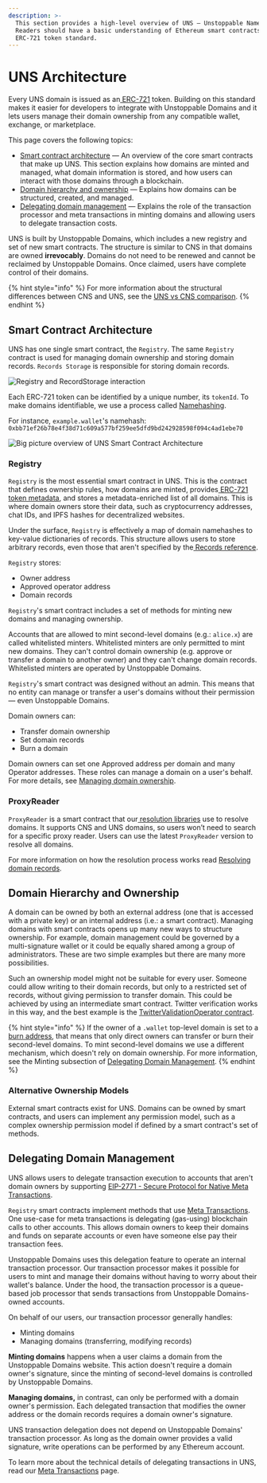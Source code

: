 ```yaml
---
description: >-
  This section provides a high-level overview of UNS — Unstoppable Name Service.
  Readers should have a basic understanding of Ethereum smart contracts and the
  ERC-721 token standard.
---
```


# UNS Architecture

Every UNS domain is issued as an[ ERC-721](https://eips.ethereum.org/EIPS/eip-721) token. Building on this standard makes it easier for developers to integrate with Unstoppable Domains and it lets users manage their domain ownership from any compatible wallet, exchange, or marketplace.

This page covers the following topics:

* ​[Smart contract architecture](uns-architecture-overview.md#smart-contract-architecture) — An overview of the core smart contracts that make up UNS. This section explains how domains are minted and managed, what domain information is stored, and how users can interact with those domains through a blockchain.
* ​[Domain hierarchy and ownership](uns-architecture-overview.md#domain-hierarchy-and-ownership) — Explains how domains can be structured, created, and managed.
* ​[Delegating domain management](uns-architecture-overview.md#delegating-domain-management) — Explains the role of the transaction processor and meta transactions in minting domains and allowing users to delegate transaction costs.

UNS is built by Unstoppable Domains, which includes a new registry and set of new smart contracts. The structure is similar to CNS in that domains are owned **irrevocably**. Domains do not need to be renewed and cannot be reclaimed by Unstoppable Domains. Once claimed, users have complete control of their domains.

{% hint style="info" %}
For more information about the structural differences between CNS and UNS, see the [UNS vs CNS comparison](./).
{% endhint %}

## Smart Contract Architecture

UNS has one single smart contract, the `Registry`. The same `Registry` contract is used for managing domain ownership and storing domain records. `Records Storage` is responsible for storing domain records.

![Registry and RecordStorage interaction](../../.gitbook/assets/uns-architecture.png)

Each ERC-721 token can be identified by a unique number, its `tokenId`. To make domains identifiable, we use a process called [Namehashing](../namehashing.md).

&#x20;For instance, `example.wallet`'s namehash: `0xbb71ef26b78e4f38d71c609a577bf259ee5dfd9bd242928598f094c4ad1ebe70`

![Big picture overview of UNS Smart Contract Architecture](../../.gitbook/assets/uns-smart-contract-architecture.png)

### Registry

`Registry` is the most essential smart contract in UNS. This is the contract that defines ownership rules, how domains are minted, provides[ ERC-721 token metadata](https://docs.openzeppelin.com/contracts/2.x/api/token/erc721#IERC721Metadata), and stores a metadata-enriched list of all domains. This is where domain owners store their data, such as cryptocurrency addresses, chat IDs, and IPFS hashes for decentralized websites.

Under the surface, `Registry` is effectively a map of domain namehashes to key-value dictionaries of records. This structure allows users to store arbitrary records, even those that aren't specified by the[ Records reference](https://docs.unstoppabledomains.com/domain-registry-essentials/records-reference).

`Registry` stores:

* Owner address
* Approved operator address
* Domain records

`Registry`'s smart contract includes a set of methods for minting new domains and managing ownership.

Accounts that are allowed to mint second-level domains (e.g.: `alice.x`) are called whitelisted minters. Whitelisted minters are only permitted to mint new domains. They can't control domain ownership (e.g. approve or transfer a domain to another owner) and they can't change domain records. Whitelisted minters are operated by Unstoppable Domains.

`Registry`'s smart contract was designed without an admin. This means that no entity can manage or transfer a user's domains without their permission — even Unstoppable Domains.

Domain owners can:

* Transfer domain ownership
* Set domain records
* Burn a domain

Domain owners can set one Approved address per domain and many Operator addresses. These roles can manage a domain on a user's behalf. For more details, see [Managing domain ownership](../../allow-my-users-to-manage-existing-domains/managing-domain-ownership/).

### ProxyReader

`ProxyReader` is a smart contract that our[ resolution libraries](https://github.com/unstoppabledomains?q=resolution) use to resolve domains. It supports CNS and UNS domains, so users won’t need to search for a specific proxy reader. Users can use the latest `ProxyReader` version to resolve all domains.

For more information on how the resolution process works read [Resolving domain records](../resolving-domain-records.md).

## Domain Hierarchy and Ownership

A domain can be owned by both an external address (one that is accessed with a private key) or an internal address (i.e.: a smart contract). Managing domains with smart contracts opens up many new ways to structure ownership. For example, domain management could be governed by a multi-signature wallet or it could be equally shared among a group of administrators. These are two simple examples but there are many more possibilities.

Such an ownership model might not be suitable for every user. Someone could allow writing to their domain records, but only to a restricted set of records, without giving permission to transfer domain. This could be achieved by using an intermediate smart contract. Twitter verification works in this way, and the best example is the [TwitterValidationOperator contract](https://github.com/unstoppabledomains/uns/blob/main/contracts/operators/TwitterValidationOperator.sol).

{% hint style="info" %}
If the owner of a `.wallet` top-level domain is set to a[ burn address](https://etherscan.io/address/0x000000000000000000000000000000000000dEaD), that means that only direct owners can transfer or burn their second-level domains. To mint second-level domains we use a different mechanism, which doesn't rely on domain ownership. For more information, see the Minting  subsection of [Delegating Domain Management](uns-architecture-overview.md#delegating-domain-management).
{% endhint %}

### Alternative Ownership Models

External smart contracts exist for UNS. Domains can be owned by smart contracts, and users can implement any permission model, such as a complex ownership permission model if defined by a smart contract's set of methods.

## Delegating Domain Management

UNS allows users to delegate transaction execution to accounts that aren't domain owners by supporting [EIP-2771 - Secure Protocol for Native Meta Transactions](https://eips.ethereum.org/EIPS/eip-2771).

`Registry` smart contracts implement methods that use [Meta Transactions](../../allow-my-users-to-manage-existing-domains/meta-transactions.md). One use-case for meta transactions is delegating (gas-using) blockchain calls to other accounts. This allows domain owners to keep their domains and funds on separate accounts or even have someone else pay their transaction fees.

Unstoppable Domains uses this delegation feature to operate an internal transaction processor. Our transaction processor makes it possible for users to mint and manage their domains without having to worry about their wallet's balance. Under the hood, the transaction processor is a queue-based job processor that sends transactions from Unstoppable Domains-owned accounts.

On behalf of our users, our transaction processor generally handles:

* Minting domains
* Managing domains (transferring, modifying records)

**Minting domains** happens when a user claims a domain from the Unstoppable Domains website. This action doesn't require a domain owner's signature, since the minting of second-level domains is controlled by Unstoppable Domains.

**Managing domains,** in contrast, can only be performed with a domain owner's permission. Each delegated transaction that modifies the owner address or the domain records requires a domain owner's signature.

UNS transaction delegation does not depend on Unstoppable Domains' transaction processor. As long as the domain owner provides a valid signature, write operations can be performed by any Ethereum account.

To learn more about the technical details of delegating transactions in UNS, read our [Meta Transactions](../../allow-my-users-to-manage-existing-domains/meta-transactions.md) page.
